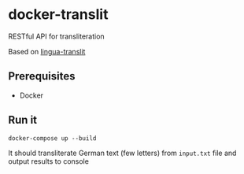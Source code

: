 # docker-translit

RESTful API for transliteration

Based on [lingua-translit](https://www.netzum-sorglos.de/software/lingua-translit/)

## Prerequisites

- Docker

## Run it

```
docker-compose up --build
```

It should transliterate German text (few letters) from `input.txt` file and output results to console